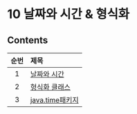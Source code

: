 # 10 날짜와 시간 & 형식화

## Contents

| 순번 | 제목                                                                                                                                                                                                                                                                          |
| :--: | :---------------------------------------------------------------------------------------------------------------------------------------------------------------------------------------------------------------------------------------------------------------------------- |
|  1   | [날짜와 시간](https://github.com/0xe82de/Study/blob/main/Java/%EC%9E%90%EB%B0%94%EC%9D%98%20%EC%A0%95%EC%84%9D/10%20%EB%82%A0%EC%A7%9C%EC%99%80%20%EC%8B%9C%EA%B0%84%20%26%20%ED%98%95%EC%8B%9D%ED%99%94/1.%20%EB%82%A0%EC%A7%9C%EC%99%80%20%EC%8B%9C%EA%B0%84.md)            |
|  2   | [형식화 클래스](https://github.com/0xe82de/Study/blob/main/Java/%EC%9E%90%EB%B0%94%EC%9D%98%20%EC%A0%95%EC%84%9D/10%20%EB%82%A0%EC%A7%9C%EC%99%80%20%EC%8B%9C%EA%B0%84%20%26%20%ED%98%95%EC%8B%9D%ED%99%94/2.%20%ED%98%95%EC%8B%9D%ED%99%94%20%ED%81%B4%EB%9E%98%EC%8A%A4.md) |
|  3   | [java.time패키지](https://github.com/0xe82de/Study/blob/main/Java/%EC%9E%90%EB%B0%94%EC%9D%98%20%EC%A0%95%EC%84%9D/10%20%EB%82%A0%EC%A7%9C%EC%99%80%20%EC%8B%9C%EA%B0%84%20%26%20%ED%98%95%EC%8B%9D%ED%99%94/3.%20java.time%ED%8C%A8%ED%82%A4%EC%A7%80.md)                    |
